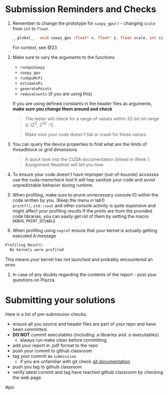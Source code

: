 # Submission Reminders and Checks

1. Remember to change the prototype for `saxpy_gpu()` - changing `scale` from `int` to `float`.
 
    ```C++
    __global__  void saxpy_gpu (float* x, float* y, float scale, int size);
    ```
    For context, see @23
1. Make sure to vary the arguments to the functions 
    - `runGpuSaxpy`
    - `saxpy_gpu`
    - `runGpuMcPi`
    - `estimatePi`
    - `generatePoints`
    - `reduceCounts` (if you are using this)
    
    If you are using defined constants in the header files as arguments, **make sure you change them around and check**

    > The tester will check for a range of values within 
    > 32-bit int range &in; (2<sup>0</sup>, 2<sup>29</sup> -1).
    > 
    > Make sure your code doesn't fail or crash for these values.

1. You can query the device properties to find what are the limits of threadblock or grid dimensions
    > A quick look into the CUDA documentation (linked in Week 1 Assignment Readme) will tell you how

1. To ensure your code doesn't have improper (out-of-bounds) accesses use the cuda-memcheck tool
It will hep sanitize your code and avoid unpredictable behavior during runtime.

1. When profiling, make sure to prune unnecessary console IO within the code written by you. (Keep the menu in lab1)  
`printf()`, `std::cout` and other console activity is quite expensive and might affect your profiling results
If the prints are from the provided code libraries, you can easily get rid of them by setting the macro `DEBUG_PRINT_DISABLE`

1. When profiling using `nvprof` ensure that your kernel is actually getting executed
A message 
```bash
Profiling Result:
  No kernels were profiled
```
This means your kernel has not launched and probably encountered an error.

1. In case of any doubts regarding the contents of the report - post your questions on Piazza.

# Submitting your solutions

Here is a list of pre-submission checks:
- ensure all you source and header files are part of your repo and have been committed.
- **DO NOT** commit executables (including .a libraries and .o executables)
    - always run make clean before committing
- add your report in .pdf format to the repo
- push your commit to github classroom
- tag your commit as `submission`
    - if you are unfamiliar with git check [git documentation](https://git-scm.com/book/en/v2/Git-Basics-Tagging)
- push you tag to github classroom
- verify latest commit and tag have reached github classroom by checking the web page

#pin